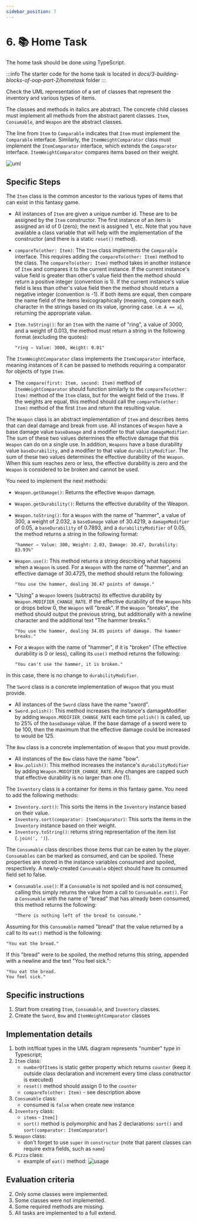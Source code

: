 ```yaml
---
sidebar_position: 7
---
```


# 6. 📚 Home Task

The home task should be done using TypeScript.

:::info
The starter code for the home task is located in _docs/3-building-blocks-of-oop-part-2/hometask_ folder
:::

Check the UML representation of a set of classes that represent the inventory and various types of items.

The classes and methods in italics are abstract. The concrete child classes must implement all methods from the abstract parent classes. `Item`, `Consumable`, and `Weapon` are the abstract classes.

The line from `Item` to `Comparable` indicates that `Item` must implement the `Comparable` interface. Similarly, the `ItemWeightComparator` class must implement the `ItemComparator` interface, which extends the `Comparator` interface. `ItemWeightComparator` compares items based on their weight.

![uml](img/hometask_uml.png)

## Specific Steps

The `Item` class is the common ancestor to the various types of items that can exist in this fantasy game.

- All instances of `Item` are given a unique number id. These are to be assigned by the `Item` constructor. The first instance of an item is assigned an id of 0 (zero); the next is assigned 1, etc. Note that you have available a class variable that will help with the implementation of the constructor (and there is a static `reset()` method).

- `compareTo(other: Item)`: The `Item` class implements the `Comparable` interface. This requires adding the `compareTo(other: Item)` method to the class. The `compareTo(other: Item)` method takes in another instance of `Item` and compares it to the current instance. If the current instance's value field is greater than other's value field then the method should return a positive integer (convention is 1). If the current instance's value field is less than other's value field then the method should return a negative integer (convention is -1). If both items are equal, then compare the name field of the items lexicographically (meaning, compare each character in the strings based on its value, ignoring case. i.e. `A == a`), returning the appropriate value.

- `Item.toString()`: for an `Item` with the name of "ring", a value of 3000, and a weight of 0.013, the method must return a string in the following format (excluding the quotes):

  ```
  "ring − Value: 3000, Weight: 0.01"
  ```

The `ItemWeightComparator` class implements the `ItemComparator` interface, meaning instances of it can be passed to methods requiring a comparator for objects of type `Item`.

- The `compare(first: Item, second: Item)` method of `ItemWeightComparator` should function similarly to the `compareTo(other: Item)` method of the `Item` class, but for the weight field of the `Items`. If the weights are equal, this method should call the `compareTo(other: Item)` method of the first `Item` and return the resulting value.

The `Weapon` class is an abstract implementation of `Item` and describes items that can deal damage and break from use. All instances of `Weapon` have a base damage value `baseDamage` and a modifier to that value `damageModifier`. The sum of these two values determines the effective damage that this `Weapon` can do on a single use. In addition, `Weapons` have a base durability value `baseDurability`, and a modifier to that value `durabilityModifier`. The sum of these two values determines the effective durability of the `Weapon`. When this sum reaches zero or less, the effective durability is zero and the `Weapon` is considered to be broken and cannot be used.

You need to implement the next methods:

- `Weapon.getDamage()`: Returns the effective `Weapon` damage.
- `Weapon.getDurability()`: Returns the effective durability of the Weapon.
- `Weapon.toString()`: for a `Weapon` with the name of "hammer", a value of 300, a weight of 2.032, a `baseDamage` value of 30.4219, a `damageModifier` of 0.05, a `baseDurability` of 0.7893, and a `durabilityModifier` of 0.05, the method returns a string in the following format:

  ```
  "hammer − Value: 300, Weight: 2.03, Damage: 30.47, Durability: 83.93%"
  ```

- `Weapon.use()`: This method returns a string describing what happens when a `Weapon` is used. For a `Weapon` with the name of "hammer", and an effective damage of 30.4725, the method should return the following:

  ```
  "You use the hammer, dealing 30.47 points of damage."
  ```

- "Using" a `Weapon` lowers (subtracts) its effective durability by `Weapon.MODIFIER_CHANGE_RATE`. If the effective durability of the `Weapon` hits or drops below 0, the `Weapon` will "break". If the `Weapon` "breaks", the method should output the previous string, but additionally with a newline character and the additional text "The hammer breaks.":

  ```
  "You use the hammer, dealing 34.05 points of damage. The hammer breaks."
  ```

- For a `Weapon` with the name of "hammer", if it is "broken" (The effective durability is 0 or less), calling its `use()` method returns the following:

  ```
  "You can't use the hammer, it is broken."
  ```

In this case, there is no change to `durabilityModifier`.

The `Sword` class is a concrete implementation of `Weapon` that you must provide.

- All instances of the `Sword` class have the name "sword".
- `Sword.polish()`: This method increases the instance's damageModifier by adding `Weapon.MODIFIER_CHANGE_RATE` each time `polish()` is called, up to 25% of the `baseDamage` value. If the base damage of a sword were to be 100, then the maximum that the effective damage could be increased to would be 125.

The `Bow` class is a concrete implementation of `Weapon` that you must provide.

- All instances of the `Bow` class have the name "bow".
- `Bow.polish()`: This method increases the instance's `durabilityModifier` by adding `Weapon.MODIFIER_CHANGE_RATE`. Any changes are capped such that effective durability is no larger than one (1).

The `Inventory` class is a container for items in this fantasy game. You need to add the following methods:

- `Inventory.sort()`: This sorts the items in the `Inventory` instance based on their value.
- `Inventory.sort(comparator: ItemComparator)`: This sorts the items in the `Inventory` instance based on their weight.
- `Inventory.toString()`: returns string representation of the item list (`.join(', ')`).

The `Consumable` class describes those items that can be eaten by the player. `Consumables` can be marked as consumed, and can be spoiled. These properties are stored in the instance variables consumed and spoiled, respectively. A newly-created `Consumable` object should have its consumed field set to false.

- `Consumable.use()`: If a `Consumable` is not spoiled and is not consumed, calling this simply returns the value from a call to `Consumable.eat()`. For a `Consumable` with the name of "bread" that has already been consumed, this method returns the following:
  ```
  "There is nothing left of the bread to consume."
  ```

Assuming for this `Consumable` named "bread" that the value returned by a call to its `eat()` method is the following:

```
"You eat the bread."
```

If this "bread" were to be spoiled, the method returns this string, appended with a newline and the text "You feel sick.":

```
"You eat the bread.
You feel sick."
```

## Specific instructions

1. Start from creating `Item`, `Consumable`, and `Inventory` classes.
2. Create the `Sword`, `Bow` and `ItemWeightComparator` classes

## Implementation details

1. both int/float types in the UML diagram represents "number" type in Typescript;
2. `Item` class:
   - `numberOfItems` is static getter property which returns `counter` (keep it outside class declaration and increment every time class constructor is executed)
   - `reset()` method should assign 0 to the `counter`
   - `compareTo(other: Item)` - see description above
3. `Consumable` class:
   - consumed is `false` when create new instance
4. `Inventory` class:
   - `items` - `Item[]`
   - `sort()` method is polymorphic and has 2 declarations: `sort()` and `sort(comparator: ItemComparator)`
5. `Weapon` class:
   - don't forget to use `super` in `constructor` (note that parent classes can require extra fields, such as `name`)
6. `Pizza` class:
   - example of `eat()` method:
     ![usage](img/eat_usage.png)

## Evaluation criteria

2. Only some classes were implemented.
3. Some classes were not implemented.
4. Some required methods are missing.
5. All tasks are implemented to a full extend.

